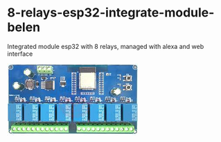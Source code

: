 # 8-relays-esp32-integrate-module-belen
Integrated module esp32 with 8 relays, managed with alexa and web interface


![alt text](belen_alexa_8_reles_2023_12_14/documentation/relays_module.jpg)

